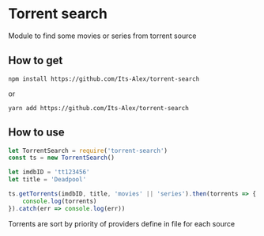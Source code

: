 # Torrent search

Module to find some movies or series from torrent source
## How to get
```shell
npm install https://github.com/Its-Alex/torrent-search
```
or
```shell
yarn add https://github.com/Its-Alex/torrent-search
```
## How to use
```javascript
let TorrentSearch = require('torrent-search')
const ts = new TorrentSearch()

let imdbID = 'tt123456'
let title = 'Deadpool'

ts.getTorrents(imdbID, title, 'movies' || 'series').then(torrents => {
    console.log(torrents)
}).catch(err => console.log(err))
```
Torrents are sort by priority of providers define in file for each source

